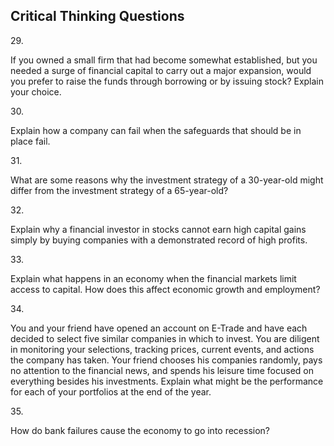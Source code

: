 ## Critical Thinking Questions

29\.

If you owned a small firm that had become somewhat established, but you
needed a surge of financial capital to carry out a major expansion,
would you prefer to raise the funds through borrowing or by issuing
stock? Explain your choice.

30\.

Explain how a company can fail when the safeguards that should be in
place fail.

31\.

What are some reasons why the investment strategy of a 30-year-old might
differ from the investment strategy of a 65-year-old?

32\.

Explain why a financial investor in stocks cannot earn high capital
gains simply by buying companies with a demonstrated record of high
profits.

33\.

Explain what happens in an economy when the financial markets limit
access to capital. How does this affect economic growth and employment?

34\.

You and your friend have opened an account on E-Trade and have each
decided to select five similar companies in which to invest. You are
diligent in monitoring your selections, tracking prices, current events,
and actions the company has taken. Your friend chooses his companies
randomly, pays no attention to the financial news, and spends his
leisure time focused on everything besides his investments. Explain what
might be the performance for each of your portfolios at the end of the
year.

35\.

How do bank failures cause the economy to go into recession?
